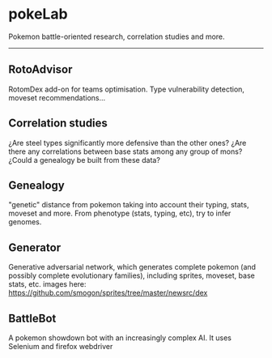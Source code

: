 # pokeLab
Pokemon battle-oriented research, correlation studies and more.

------------
## RotoAdvisor
RotomDex add-on for teams optimisation. Type vulnerability detection, moveset recommendations...

## Correlation studies
¿Are steel types significantly more defensive than the other ones? ¿Are there any correlations between base stats among any group of mons? ¿Could a genealogy be built from these data?
## Genealogy
"genetic" distance from pokemon taking into account their typing, stats, moveset and more. From phenotype (stats, typing, etc), try to infer genomes.
## Generator
Generative adversarial network, which generates complete pokemon (and possibly complete evolutionary families), including sprites, moveset, base stats, etc.
images here: https://github.com/smogon/sprites/tree/master/newsrc/dex
## BattleBot
A pokemon showdown bot with an increasingly complex AI. It uses Selenium and firefox webdriver
